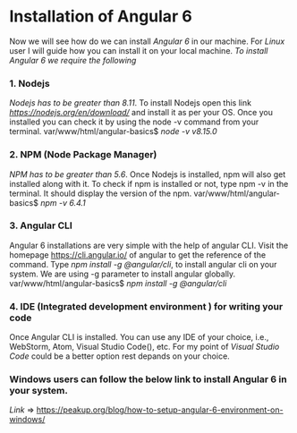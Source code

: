 # Installation of Angular 6
Now we will see how do we can install *Angular 6* in our machine.
For *Linux* user I will guide how you can install it on your local machine.
*To install Angular 6 we require the following*
### 1. Nodejs
*Nodejs has to be greater than 8.11*.
To install Nodejs open this link *https://nodejs.org/en/download/* and install it as per your OS.
Once you installed you can check it by using the node -v command from your terminal.
var/www/html/angular-basics$ *node -v* 
*v8.15.0*
### 2. NPM (Node Package Manager)
*NPM has to be greater than 5.6*.
Once Nodejs is installed, npm will also get installed along with it. To check if npm is installed or not, type npm -v in the terminal. It should display the version of the npm.
var/www/html/angular-basics$ *npm -v* 
*6.4.1*
### 3. Angular CLI
Angular 6 installations are very simple with the help of angular CLI. Visit the homepage https://cli.angular.io/ of angular to get the reference of the command.
Type *npm install -g @angular/cli*, to install angular cli on your system.
We are using -g parameter to install angular globally.
var/www/html/angular-basics$ *npm install -g @angular/cli*
### 4. IDE (Integrated development environment ) for writing your code 
Once Angular CLI is installed. You can use any IDE of your choice, i.e., WebStorm, Atom, Visual Studio Code(), etc.
For my point of *Visual Studio Code* could be a better option rest depands on your choice. 
### Windows users can follow the below link to install Angular 6 in your system.
*Link* => https://peakup.org/blog/how-to-setup-angular-6-environment-on-windows/
